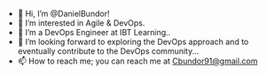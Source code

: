 - 👋 Hi, I’m @DanielBundor!
- 👀 I’m interested in Agile & DevOps.
- 🌱 I’m a DevOps Engineer at IBT Learning..
- 💞️ I’m looking forward to exploring the DevOps approach and to eventually contribute to the DevOps community...
- 📫 How to reach me; you can reach me at Cbundor91@gmail.com

<!---
DanielBundor/DanielBundor is a ✨ special ✨ repository because its `README.md` (this file) appears on your GitHub profile.
You can click the Preview link to take a look at your changes.
--->
